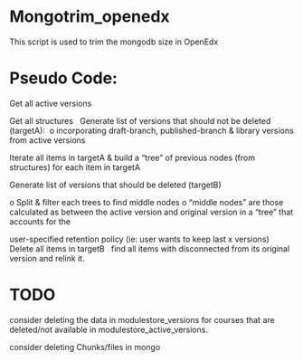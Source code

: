 # Mongotrim_openedx

This script is used to trim the mongodb size in OpenEdx




# Pseudo Code: 

Get all active versions 

Get all structures 
 
Generate list of versions that should not be deleted (targetA):  
  o incorporating draft-branch, published-branch & library versions from active versions 
 

Iterate all items in targetA & build a “tree” of previous nodes (from structures) for each item in targetA 
 

Generate list of versions that should be deleted (targetB) 
  
  o Split & filter each trees to find middle nodes 
  o “middle nodes” are those calculated as between the active version and original version in a “tree” that accounts for the 

user-specified retention policy (ie: user wants to keep last x versions) 
 
Delete all items in targetB 
 
find all items with disconnected from its original version and relink it.  
# TODO 

consider deleting the data in modulestore_versions for courses that are deleted/not available in modulestore_active_versions.

consider deleting Chunks/files in mongo 
